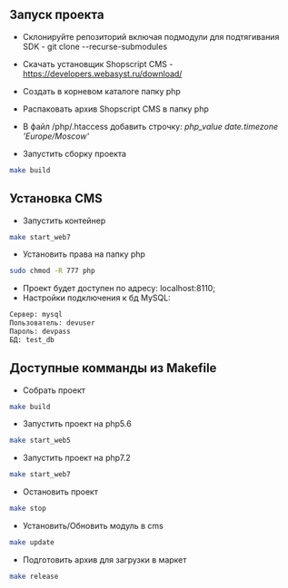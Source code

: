 ## Запуск проекта

* Склонируйте репозиторий включая подмодули для подтягивания SDK - git clone --recurse-submodules
* Скачать установщик Shopscript CMS - https://developers.webasyst.ru/download/

* Cоздать в корневом каталоге папку php
* Распаковать архив Shopscript CMS в папку php
* В файл /php/.htaccess добавить строчку: *php_value date.timezone 'Europe/Moscow'*

* Запустить сборку проекта
```sh
make build
```

## Установка CMS
* Запустить контейнер
```sh
make start_web7
```
* Установить права на папку php
```sh
sudo chmod -R 777 php
```
* Проект будет доступен по адресу: localhost:8110;
* Настройки подключения к бд MySQL:
```sh
Сервер: mysql
Пользователь: devuser
Пароль: devpass
БД: test_db
```
## Доступные комманды из Makefile

* Собрать проект
```sh
make build
```
* Запустить проект на php5.6
```sh
make start_web5
```

* Запустить проект на php7.2
```sh
make start_web7
```

* Остановить проект
```sh
make stop
```

* Установить/Обновить модуль в cms
```sh
make update
```

* Подготовить архив для загрузки в маркет
```sh
make release
```
